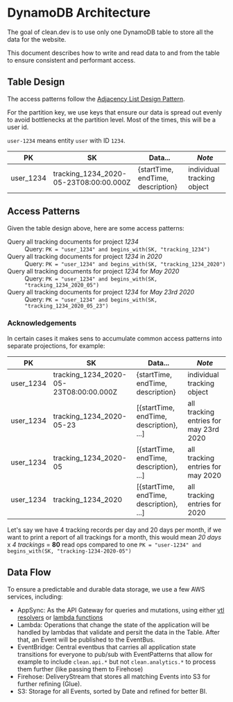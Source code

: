 # DynamoDB Architecture

The goal of clean.dev is to use only one DynamoDB table to store all the data for the website.

This document describes how to write and read data to and from the table to ensure consistent and performant access.

## Table Design

The access patterns follow the
[Adjacency List Design Pattern](https://docs.aws.amazon.com/amazondynamodb/latest/developerguide/bp-adjacency-graphs.html#bp-adjacency-lists).

For the partition key, we use keys that ensure our data is spread out evenly to avoid bottlenecks at the partition level.
Most of the times, this will be a user id.

`user-1234` means entity `user` with ID `1234`.

| PK        | SK                                     | Data...                           | *Note*                     |
|-----------|----------------------------------------|-----------------------------------|----------------------------|
| user_1234 | tracking_1234_2020-05-23T08:00:00.000Z | {startTime, endTime, description} | individual tracking object |

## Access Patterns

Given the table design above, here are some access patterns:

<dl>
  <dt>Query all tracking documents for project <em>1234</em></dt>
  <dd>
    Query: <code>PK = "user_1234" and begins_with(SK, "tracking_1234")</code>
  </dd>
  <dt>Query all tracking documents for project <em>1234</em> in <em>2020</em></dt>
  <dd>
    Query: <code>PK = "user_1234" and begins_with(SK, "tracking_1234_2020")</code>
  </dd>
  <dt>Query all tracking documents for project <em>1234</em> for <em>May 2020</em></dt>
  <dd>
    Query: <code>PK = "user_1234" and begins_with(SK, "tracking_1234_2020_05")</code>
  </dd>
  <dt>Query all tracking documents for project <em>1234</em> for <em>May 23rd 2020</em></dt>
  <dd>
    Query: <code>PK = "user_1234" and begins_with(SK, "tracking_1234_2020_05_23")</code>
  </dd>
</dl>

### Acknowledgements

In certain cases it makes sens to accumulate common access patterns into separate projections, for example:

| PK        | SK                                     | Data...                                  | *Note*                                 |
|-----------|----------------------------------------|------------------------------------------|----------------------------------------|
| user_1234 | tracking_1234_2020-05-23T08:00:00.000Z | {startTime, endTime, description}        | individual tracking object             |
| user_1234 | tracking_1234_2020-05-23               | [{startTime, endTime, description}, ...] | all tracking entries for may 23rd 2020 |
| user_1234 | tracking_1234_2020-05                  | [{startTime, endTime, description}, ...] | all tracking entries for may 2020      |
| user_1234 | tracking_1234_2020                     | [{startTime, endTime, description}, ...] | all tracking entries for 2020          |

Let's say we have 4 tracking records per day and 20 days per month, if we want to print a report of all trackings for a month,
this would mean *20 days* x *4 trackings* = **80** read ops compared to one `PK = "user-1234" and begins_with(SK, "tracking-1234-2020-05")`

## Data Flow

To ensure a predictable and durable data storage, we use a few AWS services,
including:

* AppSync: As the API Gateway for queries and mutations, using either
  [vtl resolvers](../cdk/resources/vtl/trackingQuery.vtl)
  or [lambda functions](../cdk/resources/lambda/tracking-mutation/mutation.ts)
* Lambda: Operations that change the state of the application will be handled by
  lambdas that validate and persit the data in the Table. After that, an Event
  will be published to the EventBus.
* EventBridge: Central eventbus that carries all application state transitions
  for everyone to pub/sub with EventPatterns that allow for example to include
  `clean.api.*` but not `clean.analytics.*` to process them further
  (like passing them to Firehose)
* Firehose: DeliveryStream that stores all matching Events into S3 for further
  refining (Glue).
* S3: Storage for all Events, sorted by Date and refined for better BI.
